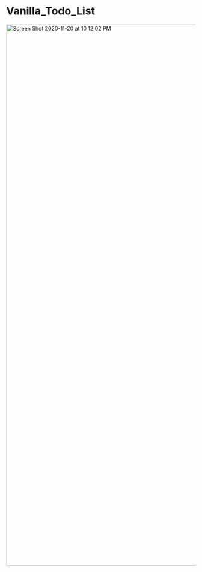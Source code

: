 # Vanilla_Todo_List

<img width="1440" alt="Screen Shot 2020-11-20 at 10 12 02 PM" src="https://user-images.githubusercontent.com/10406702/99866239-822fa900-2b7d-11eb-9fd3-87579fba29b6.png">
